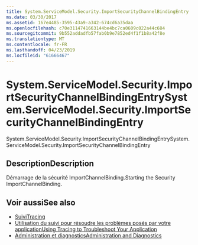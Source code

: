 ```yaml
---
title: System.ServiceModel.Security.ImportSecurityChannelBindingEntry
ms.date: 03/30/2017
ms.assetid: 167e4485-3595-43a9-a342-674cd6a35daa
ms.openlocfilehash: c70e3114741663144be4bc7ca0609c022a44c684
ms.sourcegitcommit: 9b552addadfb57fab0b9e7852ed4f1f1b8a42f8e
ms.translationtype: MT
ms.contentlocale: fr-FR
ms.lasthandoff: 04/23/2019
ms.locfileid: "61666467"
---
```

# <a name="systemservicemodelsecurityimportsecuritychannelbindingentry"></a><span data-ttu-id="34221-102">System.ServiceModel.Security.ImportSecurityChannelBindingEntry</span><span class="sxs-lookup"><span data-stu-id="34221-102">System.ServiceModel.Security.ImportSecurityChannelBindingEntry</span></span>
<span data-ttu-id="34221-103">System.ServiceModel.Security.ImportSecurityChannelBindingEntry</span><span class="sxs-lookup"><span data-stu-id="34221-103">System.ServiceModel.Security.ImportSecurityChannelBindingEntry</span></span>  
  
## <a name="description"></a><span data-ttu-id="34221-104">Description</span><span class="sxs-lookup"><span data-stu-id="34221-104">Description</span></span>  
 <span data-ttu-id="34221-105">Démarrage de la sécurité ImportChannelBinding.</span><span class="sxs-lookup"><span data-stu-id="34221-105">Starting the Security ImportChannelBinding.</span></span>  
  
## <a name="see-also"></a><span data-ttu-id="34221-106">Voir aussi</span><span class="sxs-lookup"><span data-stu-id="34221-106">See also</span></span>

- [<span data-ttu-id="34221-107">Suivi</span><span class="sxs-lookup"><span data-stu-id="34221-107">Tracing</span></span>](../../../../../docs/framework/wcf/diagnostics/tracing/index.md)
- [<span data-ttu-id="34221-108">Utilisation du suivi pour résoudre les problèmes posés par votre application</span><span class="sxs-lookup"><span data-stu-id="34221-108">Using Tracing to Troubleshoot Your Application</span></span>](../../../../../docs/framework/wcf/diagnostics/tracing/using-tracing-to-troubleshoot-your-application.md)
- [<span data-ttu-id="34221-109">Administration et diagnostics</span><span class="sxs-lookup"><span data-stu-id="34221-109">Administration and Diagnostics</span></span>](../../../../../docs/framework/wcf/diagnostics/index.md)
